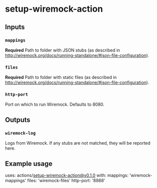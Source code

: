 # setup-wiremock-action


## Inputs

### `mappings`

**Required** Path to folder with JSON stubs (as described in http://wiremock.org/docs/running-standalone/#json-file-configuration).

### `files`

**Required** Path to folder with static files (as described in http://wiremock.org/docs/running-standalone/#json-file-configuration).

### `http-port`

Port on which to run Wiremock. Defaults to 8080.


## Outputs

### `wiremock-log`

Logs from Wiremock. If any stubs are not matched, they will be reported here.


## Example usage

uses: actions/setup-wiremock-action@v0.1.0
with:
    mappings: 'wiremock-mappings'
    files: 'wiremock-files'
    http-port: '8888'